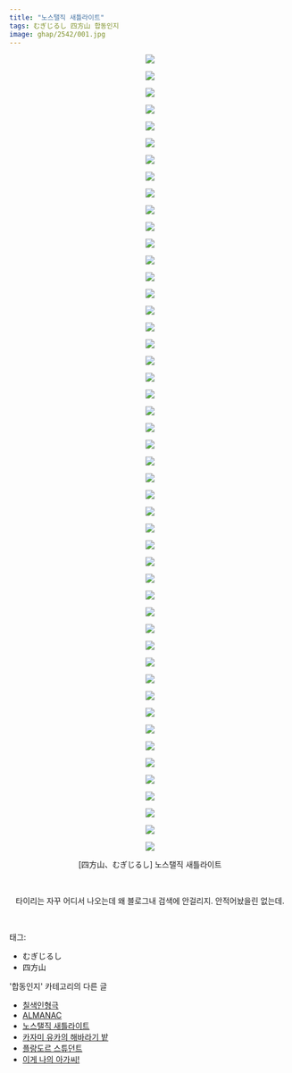 ```yaml
---
title: "노스탤직 새틀라이트"
tags: むぎじるし 四方山 합동인지
image: ghap/2542/001.jpg
---
```

<div class="article">
<p style="text-align: center; clear: none; float: none;"><img src="{{ site.nasurl }}/ghap/2542/001.jpg"/></p>
<p style="text-align: center; clear: none; float: none;"><img src="{{ site.nasurl }}/ghap/2542/002.jpg"/></p>
<p style="text-align: center; clear: none; float: none;"><img src="{{ site.nasurl }}/ghap/2542/003.jpg"/></p>
<p style="text-align: center; clear: none; float: none;"><img src="{{ site.nasurl }}/ghap/2542/004.jpg"/></p>
<p style="text-align: center; clear: none; float: none;"><img src="{{ site.nasurl }}/ghap/2542/005.jpg"/></p>
<p style="text-align: center; clear: none; float: none;"><img src="{{ site.nasurl }}/ghap/2542/006.jpg"/></p>
<p style="text-align: center; clear: none; float: none;"><img src="{{ site.nasurl }}/ghap/2542/007.jpg"/></p>
<p style="text-align: center; clear: none; float: none;"><img src="{{ site.nasurl }}/ghap/2542/008.jpg"/></p>
<p style="text-align: center; clear: none; float: none;"><img src="{{ site.nasurl }}/ghap/2542/009.jpg"/></p>
<p style="text-align: center; clear: none; float: none;"><img src="{{ site.nasurl }}/ghap/2542/010.jpg"/></p>
<p style="text-align: center; clear: none; float: none;"><img src="{{ site.nasurl }}/ghap/2542/011.jpg"/></p>
<p style="text-align: center; clear: none; float: none;"><img src="{{ site.nasurl }}/ghap/2542/012.jpg"/></p>
<p style="text-align: center; clear: none; float: none;"><img src="{{ site.nasurl }}/ghap/2542/013.jpg"/></p>
<p style="text-align: center; clear: none; float: none;"><img src="{{ site.nasurl }}/ghap/2542/014.jpg"/></p>
<p style="text-align: center; clear: none; float: none;"><img src="{{ site.nasurl }}/ghap/2542/015.jpg"/></p>
<p style="text-align: center; clear: none; float: none;"><img src="{{ site.nasurl }}/ghap/2542/016.jpg"/></p>
<p style="text-align: center; clear: none; float: none;"><img src="{{ site.nasurl }}/ghap/2542/017.jpg"/></p>
<p style="text-align: center; clear: none; float: none;"><img src="{{ site.nasurl }}/ghap/2542/018.jpg"/></p>
<p style="text-align: center; clear: none; float: none;"><img src="{{ site.nasurl }}/ghap/2542/019.jpg"/></p>
<p style="text-align: center; clear: none; float: none;"><img src="{{ site.nasurl }}/ghap/2542/020.jpg"/></p>
<p style="text-align: center; clear: none; float: none;"><img src="{{ site.nasurl }}/ghap/2542/021.jpg"/></p>
<p style="text-align: center; clear: none; float: none;"><img src="{{ site.nasurl }}/ghap/2542/022.jpg"/></p>
<p style="text-align: center; clear: none; float: none;"><img src="{{ site.nasurl }}/ghap/2542/023.jpg"/></p>
<p style="text-align: center; clear: none; float: none;"><img src="{{ site.nasurl }}/ghap/2542/024.jpg"/></p>
<p style="text-align: center; clear: none; float: none;"><img src="{{ site.nasurl }}/ghap/2542/025.jpg"/></p>
<p style="text-align: center; clear: none; float: none;"><img src="{{ site.nasurl }}/ghap/2542/026.jpg"/></p>
<p style="text-align: center; clear: none; float: none;"><img src="{{ site.nasurl }}/ghap/2542/027.jpg"/></p>
<p style="text-align: center; clear: none; float: none;"><img src="{{ site.nasurl }}/ghap/2542/028.jpg"/></p>
<p style="text-align: center; clear: none; float: none;"><img src="{{ site.nasurl }}/ghap/2542/029.jpg"/></p>
<p style="text-align: center; clear: none; float: none;"><img src="{{ site.nasurl }}/ghap/2542/030.jpg"/></p>
<p style="text-align: center; clear: none; float: none;"><img src="{{ site.nasurl }}/ghap/2542/031.jpg"/></p>
<p style="text-align: center; clear: none; float: none;"><img src="{{ site.nasurl }}/ghap/2542/032.jpg"/></p>
<p style="text-align: center; clear: none; float: none;"><img src="{{ site.nasurl }}/ghap/2542/033.jpg"/></p>
<p style="text-align: center; clear: none; float: none;"><img src="{{ site.nasurl }}/ghap/2542/034.jpg"/></p>
<p style="text-align: center; clear: none; float: none;"><img src="{{ site.nasurl }}/ghap/2542/035.jpg"/></p>
<p style="text-align: center; clear: none; float: none;"><img src="{{ site.nasurl }}/ghap/2542/036.jpg"/></p>
<p style="text-align: center; clear: none; float: none;"><img src="{{ site.nasurl }}/ghap/2542/037.jpg"/></p>
<p style="text-align: center; clear: none; float: none;"><img src="{{ site.nasurl }}/ghap/2542/038.jpg"/></p>
<p style="text-align: center; clear: none; float: none;"><img src="{{ site.nasurl }}/ghap/2542/039.jpg"/></p>
<p style="text-align: center; clear: none; float: none;"><img src="{{ site.nasurl }}/ghap/2542/040.jpg"/></p>
<p style="text-align: center; clear: none; float: none;"><img src="{{ site.nasurl }}/ghap/2542/041.jpg"/></p>
<p style="text-align: center; clear: none; float: none;"><img src="{{ site.nasurl }}/ghap/2542/042.jpg"/></p>
<p style="text-align: center; clear: none; float: none;"><img src="{{ site.nasurl }}/ghap/2542/043.jpg"/></p>
<p style="text-align: center; clear: none; float: none;"><img src="{{ site.nasurl }}/ghap/2542/044.jpg"/></p>
<p style="text-align: center; clear: none; float: none;"><img src="{{ site.nasurl }}/ghap/2542/045.jpg"/></p>
<p style="text-align: center; clear: none; float: none;"><img src="{{ site.nasurl }}/ghap/2542/046.jpg"/></p>
<p style="text-align: center; clear: none; float: none;"><img src="{{ site.nasurl }}/ghap/2542/047.jpg"/></p>
<p style="text-align: center; clear: none; float: none;"><img src="{{ site.nasurl }}/ghap/2542/048.jpg"/></p>
<p style="text-align: center; clear: none; float: none;">[四方山、<span style="font-size: 13.3333px;">むぎじるし</span>] 노스탤직 새틀라이트</p>
<p style="text-align: center; clear: none; float: none;"><br/></p>
<p style="text-align: center; clear: none; float: none;">타이리는 자꾸 어디서 나오는데 왜 블로그내 검색에 안걸리지. 안적어놨을린 없는데.</p>
<p><br/></p>
</div><div class="tagTrail">
<p>태그: </p>
<ul>
<li>むぎじるし</li>
<li>四方山</li>
</ul>
</div><div class="another">
<p>'합동인지' 카테고리의 다른 글</p>
<ul>
<li><a href="/2016-10-15-ghap_2596">칠색인형극</a></li>
<li><a href="/2016-10-14-ghap_2576">ALMANAC</a></li>
<li><a href="/2016-10-11-ghap_2542">노스탤직 새틀라이트</a></li>
<li><a href="/2016-10-11-ghap_2537">카자미 유카의 해바라기 밭</a></li>
<li><a href="/2016-10-10-ghap_2534">플랑도르 스튜던트</a></li>
<li><a href="/2016-10-10-ghap_2528">이게 나의 아가씨!</a></li>
</ul>
</div><div class="cb_module cb_fluid">
<div class="cb_wrt cb_profile">
</div><!-- commentList close -->
</div>
